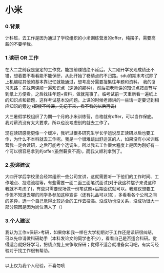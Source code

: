 # 小米

### 0.背景

计科班，去工作是因为通过了学校组织的小米训练营发的offer，纯摆子，需要高薪的不要学我。

### 1.读研 OR 工作

在大二之前我是坚定的工作党，能提前赚钱绝不延后。大二刚开学发现成绩还不错，想着要不看看能不能保研，从此开始了卷绩点的不归路。sdu的期末考试除了上机编程其他的基本靠记忆就能通过，想考高分需要搜集往年题和资料。
我的复习思路：先找网课顺一遍知识点（速通的那种），然后把老师讲的知识点按章节写到纸上方便看。之后找往年题+资料，做就完事了。临考试前一天重新看一遍纸上的知识点和错题，这样考试基本没问题。上课的时候老师讲的一些话一定要记到相应知识的旁边 ~~(即使不听课，先记下来，看不看的以后再说)~~ 

大三暑假学校组织了为期一个月的小米训练营，合格就有offer，可以当作保底。我对薪资没有太大要求，所以也没考虑别的就去工作了。

现在读研感觉更像一个缓冲，我听过很多研究生学长学姐说反正读研以后也要工作，为什么不本科就去工作呢。我是一个很难跳出舒适区的人，如果没有小米训练营我一定会读研，之后可能考个选调生。所以我去工作很大程度上是因为刚好有一个可以很容易拿到的offer(虽然薪资不高)，而我又顺利拿到了。

### 2.投递建议

大四开学后学校里会经常组织一些公司宣讲，这就需要听一下他们的工作时间、工作地点、投递流程等，有些需要一面二面三面笔试面试(对于我这种摆子来说这种我就不考虑了)，有些只需要现场做一份笔试题+后期面试就可以。我建议想要工作但不知道去哪的同学多参加这种宣讲（还有礼品可以领），多看看各个公司之间的差异，选一个自己觉得比较适合的工作去投递。没成功也没关系，没成功很大一部分原因是因为岗位满人了（）


### 3.个人建议

我认为工作≈保研>考研，如果你和我一样在大学初期对于工作还是读研很纠结，可以先申请做科研助手（本科发论文的同学也不少），看看自己是否适合科研。觉得适合就好好学习，把绩点提上来争取保研；觉得不适合就准备实习吧，有实习经验对于找工作很有帮助。

-------
以上仅为我个人经验，不喜勿喷





